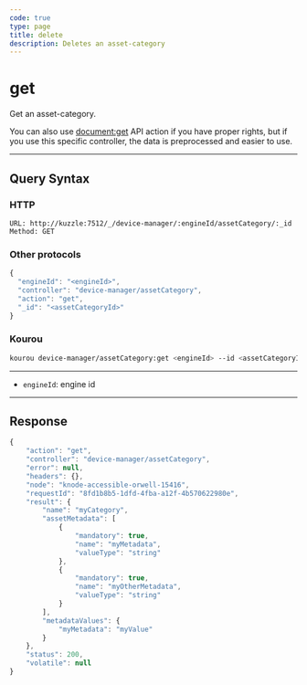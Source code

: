 ```yaml
---
code: true
type: page
title: delete
description: Deletes an asset-category
---
```


# get

Get an asset-category.

You can also use [document:get](/core/2/api/controllers/document/get) API action if you have proper rights, but if you use this specific controller, the data is preprocessed and easier to use.

---

## Query Syntax

### HTTP

```http
URL: http://kuzzle:7512/_/device-manager/:engineId/assetCategory/:_id
Method: GET
```

### Other protocols

```js
{
  "engineId": "<engineId>",
  "controller": "device-manager/assetCategory",
  "action": "get",
  "_id": "<assetCategoryId>"
}
```

### Kourou

```bash
kourou device-manager/assetCategory:get <engineId> --id <assetCategoryId>
```

---

- `engineId`: engine id

---

## Response

```js
{
    "action": "get",
    "controller": "device-manager/assetCategory",
    "error": null,
    "headers": {},
    "node": "knode-accessible-orwell-15416",
    "requestId": "8fd1b8b5-1dfd-4fba-a12f-4b570622980e",
    "result": {
        "name": "myCategory",
        "assetMetadata": [
            {
                "mandatory": true,
                "name": "myMetadata",
                "valueType": "string"
            },
            {
                "mandatory": true,
                "name": "myOtherMetadata",
                "valueType": "string"
            }
        ],
        "metadataValues": {
            "myMetadata": "myValue"
        }
    },
    "status": 200,
    "volatile": null
}
```

